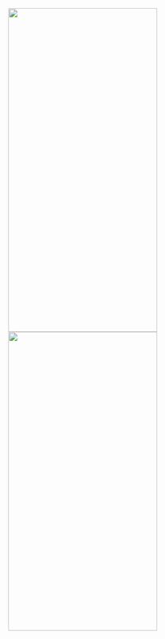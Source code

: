 

<img src="https://github.com/gaurav-afk/PizzaApp/assets/65609530/6d9b051e-a767-45e6-ada0-9ed92b8a1880" width="300" height="650">
<img src="https://github.com/gaurav-afk/PizzaApp/assets/65609530/9263a7eb-f617-4d79-bf20-83feb6aea0ad" width="300" height="600">

